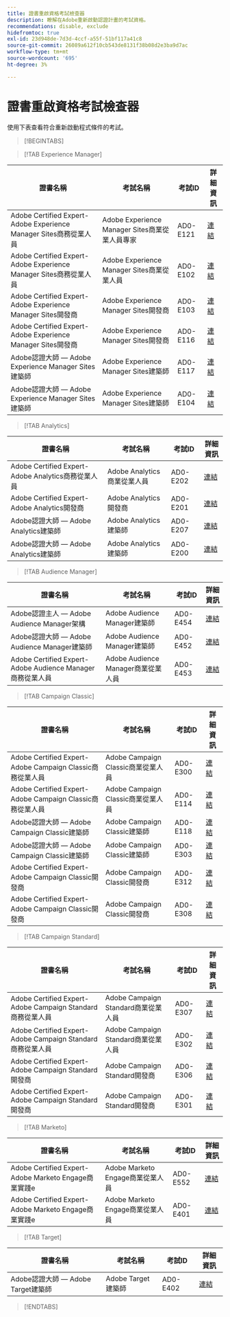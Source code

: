 ```yaml
---
title: 證書重啟資格考試檢查器
description: 瞭解在Adobe重新啟動認證計畫的考試資格。
recommendations: disable, exclude
hidefromtoc: true
exl-id: 23d948de-7d3d-4ccf-a55f-51bf117a41c8
source-git-commit: 26089a612f10cb543de8131f38b08d2e3ba9d7ac
workflow-type: tm+mt
source-wordcount: '695'
ht-degree: 3%

---
```


# 證書重啟資格考試檢查器

使用下表查看符合重新啟動程式條件的考試。

>[!BEGINTABS]

>[!TAB Experience Manager]

| 證書名稱 | 考試名稱 | 考試ID | 詳細資訊 |
| --- | --- | --- | --- |
| Adobe Certified Expert-Adobe Experience Manager Sites商務從業人員 | Adobe Experience Manager Sites商業從業人員專家 | AD0-E121 | [連結](https://experienceleague.adobe.com/docs/certification/certification/restart-program.html?lang=en&quot;) |
| Adobe Certified Expert-Adobe Experience Manager Sites商務從業人員 | Adobe Experience Manager Sites商業從業人員 | AD0-E102 | [連結](https://experienceleague.adobe.com/docs/certification/certification/restart-program.html?lang=en&quot;) |
| Adobe Certified Expert-Adobe Experience Manager Sites開發商 | Adobe Experience Manager Sites開發商 | AD0-E103 | [連結](https://experienceleague.adobe.com/docs/certification/certification/restart-program.html?lang=en&quot;) |
| Adobe Certified Expert-Adobe Experience Manager Sites開發商 | Adobe Experience Manager Sites開發商 | AD0-E116 | [連結](https://experienceleague.adobe.com/docs/certification/certification/restart-program.html?lang=en&quot;) |
| Adobe認證大師 — Adobe Experience Manager Sites建築師 | Adobe Experience Manager Sites建築師 | AD0-E117 | [連結](https://experienceleague.adobe.com/docs/certification/certification/restart-program.html?lang=en&quot;) |
| Adobe認證大師 — Adobe Experience Manager Sites建築師 | Adobe Experience Manager Sites建築師 | AD0-E104 | [連結](https://experienceleague.adobe.com/docs/certification/certification/restart-program.html?lang=en&quot;) |

>[!TAB Analytics]

| 證書名稱 | 考試名稱 | 考試ID | 詳細資訊 |
| --- | --- | --- | --- |
| Adobe Certified Expert-Adobe Analytics商務從業人員 | Adobe Analytics商業從業人員 | AD0-E202 | [連結](https://experienceleague.adobe.com/docs/certification/certification/restart-program.html?lang=en&quot;) |
| Adobe Certified Expert-Adobe Analytics開發商 | Adobe Analytics開發商 | AD0-E201 | [連結](https://experienceleague.adobe.com/docs/certification/certification/restart-program.html?lang=en&quot;) |
| Adobe認證大師 — Adobe Analytics建築師 | Adobe Analytics建築師 | AD0-E207 | [連結](https://experienceleague.adobe.com/docs/certification/certification/restart-program.html?lang=en&quot;) |
| Adobe認證大師 — Adobe Analytics建築師 | Adobe Analytics建築師 | AD0-E200 | [連結](https://experienceleague.adobe.com/docs/certification/certification/restart-program.html?lang=en&quot;) |

>[!TAB Audience Manager]

| 證書名稱 | 考試名稱 | 考試ID | 詳細資訊 |
| --- | --- | --- | --- |
| Adobe認證主人 — Adobe Audience Manager架構 | Adobe Audience Manager建築師 | AD0-E454 | [連結](https://experienceleague.adobe.com/docs/certification/certification/restart-program.html?lang=en&quot;) |
| Adobe認證大師 — Adobe Audience Manager建築師 | Adobe Audience Manager建築師 | AD0-E452 | [連結](https://experienceleague.adobe.com/docs/certification/certification/restart-program.html?lang=en&quot;) |
| Adobe Certified Expert-Adobe Audience Manager商務從業人員 | Adobe Audience Manager商業從業人員 | AD0-E453 | [連結](https://experienceleague.adobe.com/docs/certification/certification/restart-program.html?lang=en&quot;) |

>[!TAB Campaign Classic]

| 證書名稱 | 考試名稱 | 考試ID | 詳細資訊 |
| --- | --- | --- | --- |
| Adobe Certified Expert-Adobe Campaign Classic商務從業人員 | Adobe Campaign Classic商業從業人員 | AD0-E300 | [連結](https://experienceleague.adobe.com/docs/certification/certification/restart-program.html?lang=en&quot;) |
| Adobe Certified Expert-Adobe Campaign Classic商務從業人員 | Adobe Campaign Classic商業從業人員 | AD0-E114 | [連結](https://experienceleague.adobe.com/docs/certification/certification/restart-program.html?lang=en&quot;) |
| Adobe認證大師 — Adobe Campaign Classic建築師 | Adobe Campaign Classic建築師 | AD0-E118 | [連結](https://experienceleague.adobe.com/docs/certification/certification/restart-program.html?lang=en&quot;) |
| Adobe認證大師 — Adobe Campaign Classic建築師 | Adobe Campaign Classic建築師 | AD0-E303 | [連結](https://experienceleague.adobe.com/docs/certification/certification/restart-program.html?lang=en&quot;) |
| Adobe Certified Expert-Adobe Campaign Classic開發商 | Adobe Campaign Classic開發商 | AD0-E312 | [連結](https://experienceleague.adobe.com/docs/certification/certification/restart-program.html?lang=en&quot;) |
| Adobe Certified Expert-Adobe Campaign Classic開發商 | Adobe Campaign Classic開發商 | AD0-E308 | [連結](https://experienceleague.adobe.com/docs/certification/certification/restart-program.html?lang=en&quot;) |

>[!TAB Campaign Standard]

| 證書名稱 | 考試名稱 | 考試ID | 詳細資訊 |
| --- | --- | --- | --- |
| Adobe Certified Expert-Adobe Campaign Standard商務從業人員 | Adobe Campaign Standard商業從業人員 | AD0-E307 | [連結](https://experienceleague.adobe.com/docs/certification/certification/restart-program.html?lang=en&quot;) |
| Adobe Certified Expert-Adobe Campaign Standard商務從業人員 | Adobe Campaign Standard商業從業人員 | AD0-E302 | [連結](https://experienceleague.adobe.com/docs/certification/certification/restart-program.html?lang=en&quot;) |
| Adobe Certified Expert-Adobe Campaign Standard開發商 | Adobe Campaign Standard開發商 | AD0-E306 | [連結](https://experienceleague.adobe.com/docs/certification/certification/restart-program.html?lang=en&quot;) |
| Adobe Certified Expert-Adobe Campaign Standard開發商 | Adobe Campaign Standard開發商 | AD0-E301 | [連結](https://experienceleague.adobe.com/docs/certification/certification/restart-program.html?lang=en&quot;) |

>[!TAB Marketo]

| 證書名稱 | 考試名稱 | 考試ID | 詳細資訊 |
| --- | --- | --- | --- |
| Adobe Certified Expert-Adobe Marketo Engage商業實踐e | Adobe Marketo Engage商業從業人員 | AD0-E552 | [連結](https://experienceleague.adobe.com/docs/certification/certification/restart-program.html?lang=en&quot;) |
| Adobe Certified Expert-Adobe Marketo Engage商業實踐e | Adobe Marketo Engage商業從業人員 | AD0-E401 | [連結](https://experienceleague.adobe.com/docs/certification/certification/restart-program.html?lang=en&quot;) |

>[!TAB Target]

| 證書名稱 | 考試名稱 | 考試ID | 詳細資訊 |
| --- | --- | --- | --- |
| Adobe認證大師 — Adobe Target建築師 | Adobe Target建築師 | AD0-E402 | [連結](https://experienceleague.adobe.com/docs/certification/certification/restart-program.html?lang=en&quot;) |

>[!ENDTABS]
